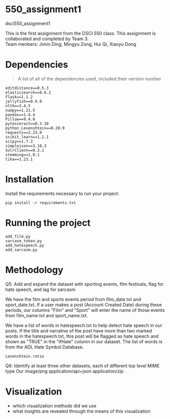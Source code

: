 # 550_assignment1
dsci550_assignment1 

This is the first assignment from the DSCI 550 class. This assignment is collaborated and completed by Team 3. <br>
Team menbers: Jimin Ding, Mingyu Zong, Hui Qi, Xiaoyu Dong


# Dependencies

> A list of all of the dependencies used, included their version number  
```
editdistance==0.5.3
elasticsearch==8.6.2
Flask==1.1.2
jellyfish==0.9.0
nltk==3.4.5
numpy==1.21.5
pandas==1.4.4
Pillow==9.4.0
pytesseract==0.3.10
python_Levenshtein==0.20.9
requests==2.23.0
scikit_learn==1.2.1
scipy==1.7.3
simplejson==3.18.3
SolrClient==0.3.1
stemming==1.0.1
tika==1.23.1

```
# Installation

Install the requirements necessary to run your project:  

```
pip install -r requirements.txt
```

# Running the project

```
add_film.py
sarcasm_token.py
add_hatespeech.py
add_sarcasm.py

```

# Methodology

Q5: Add and expand the dataset with sporting events, film festivals, flag for hate speech, and lag for sarcasm

We have the film and sports events period from film_date.txt and sport_date.txt. If a user makes a post (Account Created Date) during these periods, our columns "Film" and "Sport" will enter the name of those events from film_name.txt and sport_name.txt. 
 
We have a list of words in hatespeech.txt to help detect hate speech in our posts. If the title and narrative of the post have more than two marked words in the hatespeech.txt, this post will be flagged as hate speech and shown as "TRUE" in the "ifHate" column in our dataset. The list of words is from the ADL Hate Symbol Database.  


``` 
Levenshtein.ratio
``` 

Q6: Identify at least three other datasets, each of different top level MIME type
Our 
image/png
application/api+json
application/zip



# Visualization

- which visualization methods did we use
- what insights are revealed through the means of this visualization

 

